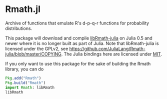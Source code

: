 Rmath.jl
========

Archive of functions that emulate R's d-p-q-r functions for probability distributions.

This package will download and compile [libRmath-julia](https://github.com/JuliaLang/Rmath-julia/blob/master/COPYING)
on Julia 0.5 and newer where it is no longer built as part of Julia. Note that
libRmath-julia is licensed under the GPLv2, see https://github.com/JuliaLang/Rmath-julia/blob/master/COPYING.
The Julia bindings here are licensed under [MIT](LICENSE.md).

If you only want to use this package for the sake of building the Rmath library, you can do
```julia
Pkg.add("Rmath")
Pkg.build("Rmath")
import Rmath: libRmath
libRmath
```
